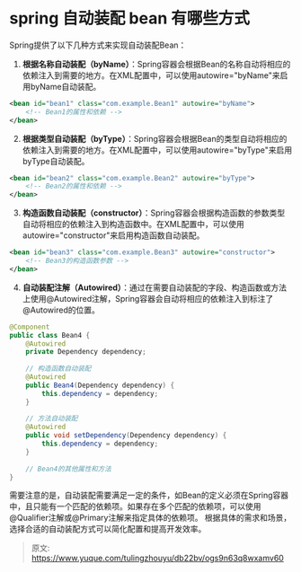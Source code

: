 # spring 自动装配 bean 有哪些方式

Spring提供了以下几种方式来实现自动装配Bean：

1. **根据名称自动装配（byName）**：Spring容器会根据Bean的名称自动将相应的依赖注入到需要的地方。在XML配置中，可以使用autowire="byName"来启用byName自动装配。
```xml
<bean id="bean1" class="com.example.Bean1" autowire="byName">
    <!-- Bean1的属性和依赖 -->
</bean>
```

2. **根据类型自动装配（byType）**：Spring容器会根据Bean的类型自动将相应的依赖注入到需要的地方。在XML配置中，可以使用autowire="byType"来启用byType自动装配。
```xml
<bean id="bean2" class="com.example.Bean2" autowire="byType">
    <!-- Bean2的属性和依赖 -->
</bean>
```

3. **构造函数自动装配（constructor）**：Spring容器会根据构造函数的参数类型自动将相应的依赖注入到构造函数中。在XML配置中，可以使用autowire="constructor"来启用构造函数自动装配。
```xml
<bean id="bean3" class="com.example.Bean3" autowire="constructor">
    <!-- Bean3的构造函数参数 -->
</bean>
```

4. **自动装配注解（Autowired）**：通过在需要自动装配的字段、构造函数或方法上使用@Autowired注解，Spring容器会自动将相应的依赖注入到标注了@Autowired的位置。
```java
@Component
public class Bean4 {
    @Autowired
    private Dependency dependency;
    
    // 构造函数自动装配
    @Autowired
    public Bean4(Dependency dependency) {
        this.dependency = dependency;
    }
    
    // 方法自动装配
    @Autowired
    public void setDependency(Dependency dependency) {
        this.dependency = dependency;
    }
    
    // Bean4的其他属性和方法
}
```
需要注意的是，自动装配需要满足一定的条件，如Bean的定义必须在Spring容器中，且只能有一个匹配的依赖项。如果存在多个匹配的依赖项，可以使用@Qualifier注解或@Primary注解来指定具体的依赖项。
根据具体的需求和场景，选择合适的自动装配方式可以简化配置和提高开发效率。


> 原文: <https://www.yuque.com/tulingzhouyu/db22bv/ogs9n63q8wxamv60>